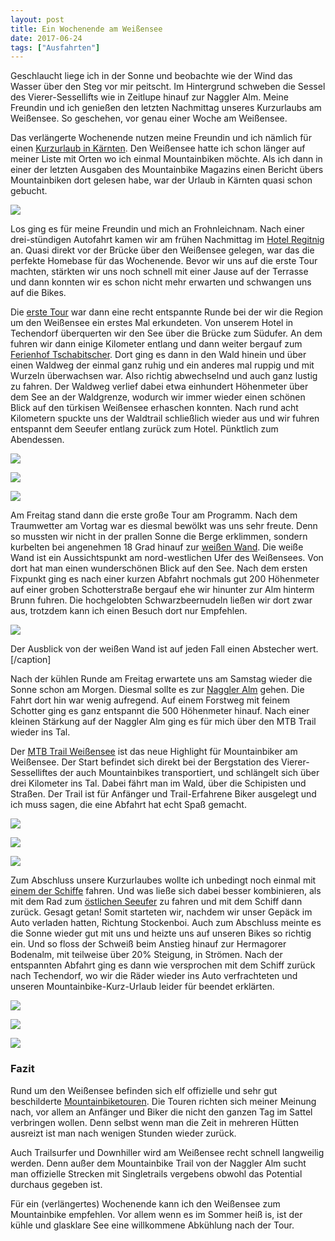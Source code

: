 ```yaml
---
layout: post
title: Ein Wochenende am Weißensee
date: 2017-06-24
tags: ["Ausfahrten"]
---
```


Geschlaucht liege ich in der Sonne und beobachte wie der Wind das Wasser über den Steg vor mir peitscht. Im Hintergrund schweben die Sessel des Vierer-Sessellifts wie in Zeitlupe hinauf zur Naggler Alm. Meine Freundin und ich genießen den letzten Nachmittag unseres Kurzurlaubs am Weißensee. So geschehen, vor genau einer Woche am Weißensee.

Das verlängerte Wochenende nutzen meine Freundin und ich nämlich für einen [Kurzurlaub in Kärnten](https://cheerfulsoul.blog/hotel-regitnig-weissensee-kaernten/). Den Weißensee hatte ich schon länger auf meiner Liste mit Orten wo ich einmal Mountainbiken möchte. Als ich dann in einer der letzten Ausgaben des Mountainbike Magazins einen Bericht übers Mountainbiken dort gelesen habe, war der Urlaub in Kärnten quasi schon gebucht.

![](assets/fullsizeoutput_125f.jpeg)

Los ging es für meine Freundin und mich an Frohnleichnam. Nach einer drei-stündigen Autofahrt kamen wir am frühen Nachmittag im [Hotel Regitnig](https://www.hotel-regitnig.at) an. Quasi direkt vor der Brücke über den Weißensee gelegen, war das die perfekte Homebase für das Wochenende. Bevor wir uns auf die erste Tour machten, stärkten wir uns noch schnell mit einer Jause auf der Terrasse und dann konnten wir es schon nicht mehr erwarten und schwangen uns auf die Bikes.

Die [erste Tour](http://www.mountainbike-magazin.de/touren/touren-der-mountainbike-redaktion/oesterreich/oesterreich/kaernten/weissensee-waldtrailrunde.1687554.2.htm) war dann eine recht entspannte Runde bei der wir die Region um den Weißensee ein erstes Mal erkundeten. Von unserem Hotel in Techendorf überquerten wir den See über die Brücke zum Südufer. An dem fuhren wir dann einige Kilometer entlang und dann weiter bergauf zum [Ferienhof Tschabitscher](http://www.tschabitscher.at/). Dort ging es dann in den Wald hinein und über einen Waldweg der einmal ganz ruhig und ein anderes mal ruppig und mit Wurzeln überwachsen war. Also richtig abwechselnd und auch ganz lustig zu fahren. Der Waldweg verlief dabei etwa einhundert Höhenmeter über dem See an der Waldgrenze, wodurch wir immer wieder einen schönen Blick auf den türkisen Weißensee erhaschen konnten. Nach rund acht Kilometern spuckte uns der Waldtrail schließlich wieder aus und wir fuhren entspannt dem Seeufer entlang zurück zum Hotel. Pünktlich zum Abendessen.

![](assets/IMG_1570.jpg)

![](assets/IMG_1575.jpg)

![](assets/IMG_1582.jpg)

Am Freitag stand dann die erste große Tour am Programm. Nach dem Traumwetter am Vortag war es diesmal bewölkt was uns sehr freute. Denn so mussten wir nicht in der prallen Sonne die Berge erklimmen, sondern kurbelten bei angenehmen 18 Grad hinauf zur [weißen Wand](https://regio.outdooractive.com/oar-weissensee/de/r/2805365). Die weiße Wand ist ein Aussichtspunkt am nord-westlichen Ufer des Weißensees. Von dort hat man einen wunderschönen Blick auf den See. Nach dem ersten Fixpunkt ging es nach einer kurzen Abfahrt nochmals gut 200 Höhenmeter auf einer groben Schotterstraße bergauf ehe wir hinunter zur Alm hinterm Brunn fuhren. Die hochgelobten Schwarzbeernudeln ließen wir dort zwar aus, trotzdem kann ich einen Besuch dort nur Empfehlen.

![](assets/fullsizeoutput_1258.jpeg)

Der Ausblick von der weißen Wand ist auf jeden Fall einen Abstecher wert.[/caption]

Nach der kühlen Runde am Freitag erwartete uns am Samstag wieder die Sonne schon am Morgen. Diesmal sollte es zur [Naggler Alm](https://regio.outdooractive.com/oar-weissensee/de/r/2805336) gehen. Die Fahrt dort hin war wenig aufregend. Auf einem Forstweg mit feinem Schotter ging es ganz entspannt die 500 Höhenmeter hinauf. Nach einer kleinen Stärkung auf der Naggler Alm ging es für mich über den MTB Trail wieder ins Tal.

Der [MTB Trail Weißensee](https://regio.outdooractive.com/oar-weissensee/de/r/18874624) ist das neue Highlight für Mountainbiker am Weißensee. Der Start befindet sich direkt bei der Bergstation des Vierer-Sesselliftes der auch Mountainbikes transportiert, und schlängelt sich über drei Kilometer ins Tal. Dabei fährt man im Wald, über die Schipisten und Straßen. Der Trail ist für Anfänger und Trail-Erfahrene Biker ausgelegt und ich muss sagen, die eine Abfahrt hat echt Spaß gemacht.

![](assets/fullsizeoutput_1259.jpeg)

![](assets/fullsizeoutput_125a.jpeg)

![](assets/fullsizeoutput_125b.jpeg)

Zum Abschluss unsere Kurzurlaubes wollte ich unbedingt noch einmal mit [einem der Schiffe](http://www.weissensee-schifffahrt.at/index.php/unsere-schiffe) fahren. Und was ließe sich dabei besser kombinieren, als mit dem Rad zum [östlichen Seeufer](https://regio.outdooractive.com/oar-weissensee/de/r/2805361) zu fahren und mit dem Schiff dann zurück. Gesagt getan! Somit starteten wir, nachdem wir unser Gepäck im Auto verladen hatten, Richtung Stockenboi. Auch zum Abschluss meinte es die Sonne wieder gut mit uns und heizte uns auf unseren Bikes so richtig ein. Und so floss der Schweiß beim Anstieg hinauf zur Hermagorer Bodenalm, mit teilweise über 20% Steigung, in Strömen. Nach der entspannten Abfahrt ging es dann wie versprochen mit dem Schiff zurück nach Techendorf, wo wir die Räder wieder ins Auto verfrachteten und unseren Mountainbike-Kurz-Urlaub leider für beendet erklärten.

![](assets/fullsizeoutput_125e.jpeg)

![](assets/fullsizeoutput_125c.jpeg)

![](assets/fullsizeoutput_125d.jpeg)

### Fazit

Rund um den Weißensee befinden sich elf offizielle und sehr gut beschilderte [Mountainbiketouren](https://regio.outdooractive.com/oar-weissensee/de/touren/#cat=Mountainbike&view=list). Die Touren richten sich meiner Meinung nach, vor allem an Anfänger und Biker die nicht den ganzen Tag im Sattel verbringen wollen. Denn selbst wenn man die Zeit in mehreren Hütten ausreizt ist man nach wenigen Stunden wieder zurück.

Auch Trailsurfer und Downhiller wird am Weißensee recht schnell langweilig werden. Denn außer dem Mountainbike Trail von der Naggler Alm sucht man offizielle Strecken mit Singletrails vergebens obwohl das Potential durchaus gegeben ist.

Für ein (verlängertes) Wochenende kann ich den Weißensee zum Mountainbike empfehlen. Vor allem wenn es im Sommer heiß is, ist der kühle und glasklare See eine willkommene Abkühlung nach der Tour.